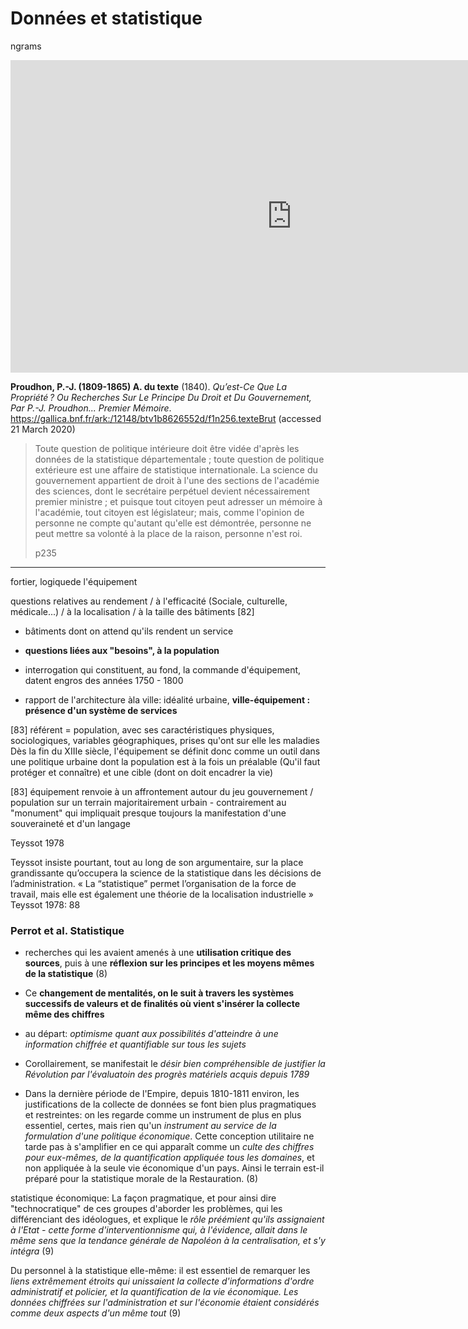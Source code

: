 # Données et statistique 

ngrams

<iframe name="ngram_chart" src="https://books.google.com/ngrams/interactive_chart?content=donn%C3%A9es%2Cstatistique&year_start=1750&year_end=2018&corpus=19&smoothing=3&share=&direct_url=t1%3B%2Cdonn%C3%A9es%3B%2Cc0%3B.t1%3B%2Cstatistique%3B%2Cc0" width=900 height=500 marginwidth=0 marginheight=0 hspace=0 vspace=0 frameborder=0 scrolling=no></iframe>



**Proudhon, P.-J. (1809-1865) A. du texte** (1840). *Qu’est-Ce Que La Propriété ? Ou Recherches Sur Le Principe Du Droit et Du Gouvernement, Par P.-J. Proudhon... Premier Mémoire*. https://gallica.bnf.fr/ark:/12148/btv1b8626552d/f1n256.texteBrut (accessed 21 March 2020)

> Toute question de politique intérieure doit être vidée d'après les  données de la statistique départementale ; toute question de politique  extérieure est une affaire de statistique internationale. La science du  gouvernement appartient de droit à l'une des sections de l'académie des  sciences, dont le secrétaire perpétuel devient nécessairement premier  ministre ; et puisque tout citoyen peut adresser un mémoire à  l'académie, tout citoyen est législateur; mais, comme l'opinion de  personne ne compte qu'autant qu'elle est démontrée, personne ne peut  mettre sa volonté à la place de la raison, personne n'est roi. 
>
> p235



---

fortier, logiquede l'équipement

questions relatives au rendement / à l'efficacité (Sociale, culturelle, médicale...) / à la localisation / à la taille des bâtiments [82]

- bâtiments dont on attend qu'ils rendent un service

- **questions liées aux "besoins", à la population** <!-- mesuré par la statistique!! -->

- interrogation qui constituent, au fond, la commande d'équipement, datent engros des années 1750 - 1800
- rapport de l'architecture àla ville: idéalité urbaine, **ville-équipement : présence d'un système de services** 

[83] référent = population, avec ses caractéristiques physiques, sociologiques, variables géographiques, prises qu'ont sur elle les maladies <!-- statistique -->  Dès la fin du XIIIe siècle, l'équipement se définit donc comme un outil dans une politique urbaine dont la population est à la fois un préalable (Qu'il faut protéger et connaître) et une cible (dont on doit encadrer la vie)

[83] équipement renvoie à un affrontement autour du jeu gouvernement / population sur un terrain majoritairement urbain - contrairement au "monument" qui impliquait presque toujours la manifestation d'une souveraineté et d'un langage

Teyssot 1978

Teyssot insiste pourtant, tout au long de son argumentaire, sur la place grandissante qu’occupera la science de la statistique dans les décisions de l’administration. « La “statistique” permet l’organisation de la force de travail, mais elle est également une théorie de la localisation industrielle » Teyssot 1978: 88



### Perrot et al. Statistique

- recherches qui les avaient amenés à une **utilisation critique des sources**, puis à une **réflexion sur les principes et les moyens mêmes de la statistique** (8)	

- Ce **changement de mentalités, on le suit à travers les systèmes successifs de valeurs et de finalités où vient s'insérer la collecte même des chiffres**
- au départ: _optimisme quant aux possibilités d'atteindre à une information chiffrée et quantifiable sur tous les sujets_ 
- Corollairement, se manifestait le _désir bien compréhensible de justifier la Révolution par l'évaluatoin des progrès matériels acquis depuis 1789_
- Dans la dernière période de l'Empire, depuis 1810-1811 environ, les justifications de la collecte de données se font bien plus pragmatiques et restreintes: on les regarde comme un instrument de plus en plus essentiel, certes, mais rien qu'un _instrument au service de la formulation d'une politique économique_. Cette conception utilitaire ne tarde pas à s'amplifier en ce qui apparaît comme un _culte des chiffres pour eux-mêmes, de la quantification appliquée  tous les domaines_, et non appliquée à la seule vie économique d'un pays. Ainsi le terrain est-il préparé pour la statistique morale de la Restauration. (8)

statistique économique: La façon pragmatique, et pour ainsi dire "technocratique" de ces groupes d'aborder les problèmes, qui les différenciant des idéologues, et explique le _rôle préémient qu'ils assignaient à l'Etat - cette forme d'interventionnisme qui, à l'évidence, allait dans le même sens que la tendance générale de Napoléon à la centralisation, et s'y intégra_ (9)

Du personnel à la statistique elle-même: il est essentiel de remarquer les _liens extrêmement étroits qui unissaient la collecte d'informations d'ordre administratif et policier, et la quantification de la vie économique. Les données chiffrées sur l'administration et sur l'économie étaient considérés comme deux aspects d'un même tout_  (9)